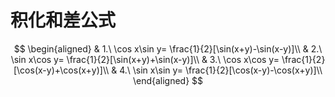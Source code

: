 # 积化和差公式

$$
\begin{aligned}
	& 1.\ \cos x\sin y= \frac{1}{2}[\sin(x+y)-\sin(x-y)]\\
	& 2.\ \sin x\cos y= \frac{1}{2}[\sin(x+y)+\sin(x-y)]\\
	& 3.\ \cos x\cos y= \frac{1}{2}[\cos(x-y)+\cos(x+y)]\\
	& 4.\ \sin x\sin y= \frac{1}{2}[\cos(x-y)-\cos(x+y)]\\
\end{aligned}
$$

